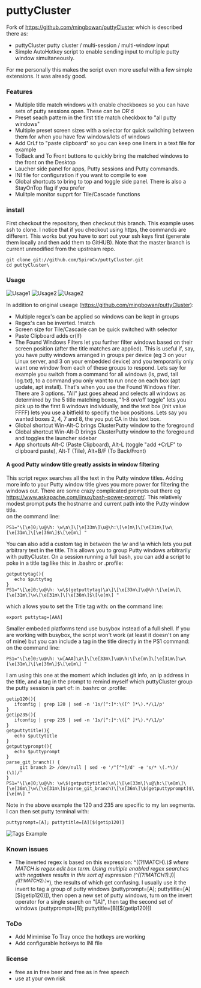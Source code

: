 # puttyCluster

Fork of https://github.com/mingbowan/puttyCluster which is described there as:
* puttyCluster putty cluster / multi-session / multi-window input
* Simple AutoHotkey script to enable sending input to multiple putty window simultaneously.

For me personally this makes the script even more useful with a few simple extensions. It was already good.

### Features

* Multiple title match windows with enable checkboxes so you can have sets of putty sessions open.  These can be OR'd
* Preset seach pattern in the first title match checkbox to "all putty windows"
* Multiple preset screen sizes with a selector for quick switching between them for when you have few windows/lots of windows
* Add CrLf to "paste clipboard" so you can keep one liners in a text file for example
* ToBack and To Front buttons to quickly bring the matched windows to the front on the Desktop
* Laucher side panel for apps, Putty sessions and Putty commands.  
* INI file for configuration if you want to compile to exe
* Global shortcuts to bring to top and toggle side panel.  There is also a StayOnTop flag if you prefer
* Mulitple monitor supprt for Tile/Cascade functions

### install

First checkout the repository, then checkout this branch.  This example uses ssh to clone.  I notice that if you checkout using https, the commands are different.  This works but you have to sort out your ssh keys first (generate them locally and then add them to GitHUB).  Note that the master branch is current unmodified from the upstream repo.
```
git clone git://github.com/SpiroCx/puttyCluster.git
cd puttyCluster\
```

### Usage

![Usage1](https://raw.github.com/SpiroCx/puttyCluster/sidepanel/screenshot.PNG)
![Usage2](https://raw.github.com/SpiroCx/puttyCluster/sidepanel/screenshot2.png)
![Usage2](https://raw.github.com/SpiroCx/puttyCluster/sidepanel/screenshot4.png)

In addition to original useage (https://github.com/mingbowan/puttyCluster):

* Multiple regex's can be applied so windows can be kept in groups
* Regex's can be inverted.  !match
* Screen size for  Tile/Cascade can be quick switched with selector
* Paste Clipboard adds cr(lf)
* The Found Windows Filters let you further filter windows based on their screen position (after the title matches are applied).  This is useful if, say, you have putty windows arranged in groups per device (eg 3 on your Linux server, and 3 on your embedded device) and you temporarily only want one window from each of these groups to respond.  Lets say for example you switch from a command for all windows (ls, pwd, tail log.txt), to a command you only want to run once on each box (apt update, apt install).  That's when you use the Found Windows filter.  There are 3 options.  "All" just goes ahead and selects all windows as determined by the 5 title matching boxes, "1-8 on/off toggle" lets you pick up to the first 8 windows individually, and the text box (init value FFFF) lets you use a bitfield to specify the box positions.  Lets say you wanted boxes 2, 4, 7 and 8, the you put CA in this text box. 
* Global shortcut Win-Alt-C brings ClusterPutty window to the foreground
* Global shortcut Win-Alt-D brings ClusterPutty window to the foreground and toggles the launcher sidebar
* App shortcuts Alt-C (Paste Clipboard), Alt-L (toggle "add +CrLF" to clipboard paste), Alt-T (Tile), Alt+B/F (To Back/Front)

#### A good Putty window title greatly assists in window filtering

This script regex searches all the text in the Putty window titles.  Adding more info to your Putty window title gives you more power for filtering the windows out.  There are some crazy complicated prompts out there eg https://www.askapache.com/linux/bash-power-prompt/.  This relatively modest prompt puts the hostname and current path into the Putty window title.  
on the command line:
```
PS1="\[\e]0;\u@\h: \w\a\]\[\e[33m\]\u@\h:\[\e[m\]\[\e[31m\]\w\[\e[31m\]\[\e[36m\]$\[\e[m\] "
```
You can also add a custom tag in between the \w and \a which lets you put arbitrary text in the title.  This allows you to group Putty windows arbitrarily with puttyCluster.  On a session running a full bash, you can add a script to poke in a title tag like this:
in .bashrc or .profile:
```
getputtytag(){
   echo $puttytag
}
PS1="\[\e]0;\u@\h: \w\$(getputtytag)\a\]\[\e[33m\]\u@\h:\[\e[m\]\[\e[31m\]\w\[\e[31m\]\[\e[36m\]$\[\e[m\] "
```
which allows you to set the Title tag with:
on the command line:
```
export puttytag=[AAA]
```
Smaller embeded platforms tend use busybox instead of a full shell.  If you are working with busybox, the script won't work (at least it doesn't on any of mine) but you can include a tag in the title directly in the PS1 command:
on the command line:
```
PS1="\[\e]0;\u@\h: \w[AAA]\a\]\[\e[33m\]\u@\h:\[\e[m\]\[\e[31m\]\w\[\e[31m\]\[\e[36m\]$\[\e[m\] "
```
I am using this one at the moment which includes git info, an ip address in the title, and a tag in the prompt to remind myself which puttyCluster group the putty session is part of:
in .bashrc or .profile:
```
getip120(){
   ifconfig | grep 120 | sed -n '1s/[^:]*:\([^ ]*\).*/\1/p'
}
getip235(){
   ifconfig | grep 235 | sed -n '1s/[^:]*:\([^ ]*\).*/\1/p'
}
getputtytitle(){
   echo $puttytitle
}
getputtyprompt(){
   echo $puttyprompt
}
parse_git_branch() {
     git branch 2> /dev/null | sed -e '/^[^*]/d' -e 's/* \(.*\)/ (\1)/'
}
PS1="\[\e]0;\u@\h: \w\$(getputtytitle)\a\]\[\e[33m\]\u@\h:\[\e[m\]\[\e[36m\]\w\[\e[31m\]$(parse_git_branch)\[\e[36m\]\$(getputtyprompt)$\[\e[m\] "
```
Note in the above example the 120 and 235 are specific to my lan segments.  I can then set putty terminal with:
```
puttyprompt=[A]; puttytitle=[A][$(getip120)]
```
![Tags Example](https://raw.github.com/SpiroCx/puttyCluster/sidepanel/screenshot3.png)
  
### Known issues
* The inverted regex is based on this expression: ^((?!MATCH).)*$ where MATCH is regex edit box term.  Using multiple enabled regex searches with negatives results in this sort of expression (^((?!MATCH1).)*$)|(^((?!MATCH2).)*$), the results of which get confusing.  I usually use it the invert to tag a group of putty windows (puttyprompt=[A]; puttytitle=[A][$(getip120)]), then open a new set of putty windows, turn on the invert operator for a single search on "[A]", then tag the second set of windows (puttyprompt=[B]; puttytitle=[B][$(getip120)])

### ToDo

* Add Mimimise To Tray once the hotkeys are working
* Add configurable hotkeys to INI file

### license
* free as in free beer and free as in free speech
* use at your own risk
